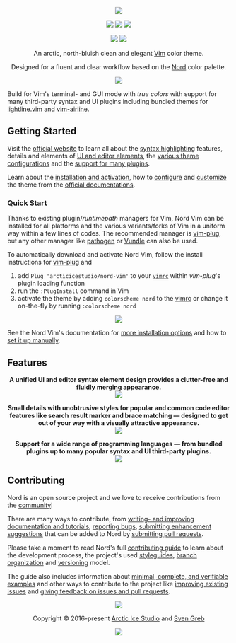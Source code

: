 <p align="center"><a href="https://www.nordtheme.com/ports/vim" target="_blank"><img src="https://raw.githubusercontent.com/arcticicestudio/nord-docs/develop/assets/images/ports/vim/repository-hero.svg?sanitize=true"/></a></p>

<p align="center"><a href="https://github.com/arcticicestudio/nord-vim/releases/latest"><img src="https://img.shields.io/github/release/arcticicestudio/nord-vim.svg?style=flat-square&label=Release&logo=github&logoColor=eceff4&colorA=4c566a&colorB=88c0d0"/></a> <a href="https://www.nordtheme.com/docs/ports/vim"><img src="https://img.shields.io/github/release/arcticicestudio/nord-vim.svg?style=flat-square&label=Docs&colorA=4c566a&colorB=88c0d0&logo=data%3Aimage%2Fsvg%2Bxml%3Bbase64%2CPHN2ZyB4bWxucz0iaHR0cDovL3d3dy53My5vcmcvMjAwMC9zdmciIHdpZHRoPSIxNiIgaGVpZ2h0PSIxNiI%2BCiAgICA8cGF0aCBmaWxsPSIjZDhkZWU5IiBkPSJNMTMuNzQ2IDIuODEzYS42Ny42NyAwIDAgMC0uNTU5LS4xMzNMOCAzLjg0OGwtNS4xODgtMS4xOGEuNjY5LjY2OSAwIDAgMC0uNTcuMTMzLjY3Ny42NzcgMCAwIDAtLjI0Mi41MzF2OC4xMzNjLS4wMDguMzIuMjEuNTk4LjUyLjY2OGw1LjMzMiAxLjE5OWguMjk2bDUuMzMyLTEuMmEuNjY4LjY2OCAwIDAgMCAuNTItLjY2N1YzLjMzMmEuNjU5LjY1OSAwIDAgMC0uMjU0LS41MnpNMy4zMzIgNC4xNjhsNCAuODk4djYuNzY2bC00LS44OTh6bTkuMzM2IDYuNzY2bC00IC44OThWNS4wNjZsNC0uODk4em0wIDAiLz4KPC9zdmc%2BCg%3D%3D"/></a> <a href="https://github.com/arcticicestudio/nord-vim/blob/main/changelog.md#050"><img src="https://img.shields.io/github/release/arcticicestudio/nord-vim.svg?style=flat-square&label=Changelog&logo=github&logoColor=eceff4&colorA=4c566a&colorB=88c0d0"/></a></p>

<p align="center"><a href="https://github.com/arcticicestudio/styleguide-markdown/releases/latest" target="_blank"><img src="https://img.shields.io/github/release/arcticicestudio/styleguide-markdown.svg?style=flat-square&label=Markdown%20Style%20Guide&colorA=4c566a&colorB=88c0d0&logo=data%3Aimage%2Fsvg%2Bxml%3Bbase64%2CPHN2ZyB4bWxucz0iaHR0cDovL3d3dy53My5vcmcvMjAwMC9zdmciIHdpZHRoPSIzOSIgaGVpZ2h0PSIzOSIgdmlld0JveD0iMCAwIDM5IDM5Ij48cGF0aCBmaWxsPSJub25lIiBzdHJva2U9IiNEOERFRTkiIHN0cm9rZS13aWR0aD0iMyIgc3Ryb2tlLW1pdGVybGltaXQ9IjEwIiBkPSJNMS41IDEuNWgzNnYzNmgtMzZ6Ii8%2BPHBhdGggZmlsbD0iI0Q4REVFOSIgZD0iTTIwLjY4MyAyNS42NTVsNS44NzItMTMuNDhoLjU2Nmw1Ljg3MyAxMy40OGgtMS45OTZsLTQuMTU5LTEwLjA1Ni00LjE2MSAxMC4wNTZoLTEuOTk1em0tMi42OTYgMGwtMTMuNDgtNS44NzJ2LS41NjZsMTMuNDgtNS44NzJ2MS45OTVMNy45MzEgMTkuNWwxMC4wNTYgNC4xNnoiLz48L3N2Zz4%3D"/></a> <a href="https://github.com/arcticicestudio/styleguide-git/releases/latest" target="_blank"><img src="https://img.shields.io/github/release/arcticicestudio/styleguide-git.svg?style=flat-square&label=Git%20Style%20Guide&logoColor=eceff4&colorA=4c566a&colorB=88c0d0&logo=git"/></a></p>

<p align="center">An arctic, north-bluish clean and elegant <a href="https://www.vim.org">Vim</a> color theme.</p>

<p align="center">Designed for a fluent and clear workflow based on the <a href="https://www.nordtheme.com">Nord</a> color palette.</p>

<p align="center"><a href="https://www.nordtheme.com/ports/vim" target="_blank"><img src="https://raw.githubusercontent.com/arcticicestudio/nord-docs/develop/assets/images/ports/vim/overview-go.png"/></a></p>

Build for Vim's terminal- and GUI mode with _true colors_ with support for many third-party syntax and UI plugins including bundled themes for [lightline.vim][1] and [vim-airline][4].

## Getting Started

Visit the [official website][23] to learn all about the [syntax highlighting][27] features, details and elements of [UI and editor elements][25], the [various theme configurations][24] and the [support for many plugins][26].

Learn about the [installation and activation][20], how to [configure][18] and [customize][19] the theme from the [official documentations][22].

### Quick Start

Thanks to existing plugin/_runtimepath_ managers for Vim, Nord Vim can be installed for all platforms and the various variants/forks of Vim in a uniform way within a few lines of codes. The recommended manager is [vim-plug][2], but any other manager like [pathogen][3] or [Vundle][5] can also be used.

To automatically download and activate Nord Vim, follow the install instructions for [vim-plug][2] and

1. add `Plug 'arcticicestudio/nord-vim'` to your [`vimrc`][28] within _vim-plug_'s plugin loading function
2. run the `:PlugInstall` command in Vim
3. activate the theme by adding `colorscheme nord` to the [vimrc][28] or change it on-the-fly by running `:colorscheme nord`

<p align="center"><img src="https://raw.githubusercontent.com/arcticicestudio/nord-docs/develop/assets/images/ports/vim/installation-vim-plug.png"/></p>

See the Nord Vim's documentation for [more installation options][20] and how to [set it up manually][21].

## Features

<p align="center"><strong>A unified UI and editor syntax element design provides a clutter-free and fluidly merging appearance.</strong><br /><img src="https://raw.githubusercontent.com/arcticicestudio/nord-docs/develop/assets/images/ports/vim/overview-go-nerdtree.png"/></p>

<p align="center"><strong>Small details with unobtrusive styles for popular and common code editor features like search result marker and brace matching — designed to get out of your way with a visually attractive appearance.</strong><br /><img src="https://raw.githubusercontent.com/arcticicestudio/nord-docs/develop/assets/images/ports/vim/editor-search-highlighting.png"/></p>

<p align="center"><strong>Support for a wide range of programming languages — from bundled plugins up to many popular syntax and UI third-party plugins.</strong><br /><img src="https://raw.githubusercontent.com/arcticicestudio/nord-docs/develop/assets/images/ports/vim/syntax-javascript-react-hook.png"/></p>

## Contributing

Nord is an open source project and we love to receive contributions from the [community][6]!

There are many ways to contribute, from [writing- and improving documentation and tutorials][9], [reporting bugs][8], [submitting enhancement suggestions][10] that can be added to Nord by [submitting pull requests][14].

Please take a moment to read Nord's full [contributing guide][17] to learn about the development process, the project's used [styleguides][15], [branch organization][7] and [versioning][16] model.

The guide also includes information about [minimal, complete, and verifiable examples][13] and other ways to contribute to the project like [improving existing issues][12] and [giving feedback on issues and pull requests][11].

<p align="center"><img src="https://raw.githubusercontent.com/arcticicestudio/nord-docs/develop/assets/images/nord/repository-footer-separator.svg?sanitize=true" /></p>

<p align="center">Copyright &copy; 2016-present <a href="https://www.arcticicestudio.com" target="_blank">Arctic Ice Studio</a> and <a href="https://www.svengreb.de" target="_blank">Sven Greb</a></p>

<p align="center"><a href="https://github.com/arcticicestudio/nord-vim/blob/main/license"><img src="https://img.shields.io/static/v1.svg?style=flat-square&label=License&message=MIT&logoColor=eceff4&logo=github&colorA=4c566a&colorB=88c0d0"/></a></p>

[1]: https://github.com/itchyny/lightline.vim
[2]: https://github.com/junegunn/vim-plug
[3]: https://github.com/tpope/vim-pathogen
[4]: https://github.com/vim-airline/vim-airline
[5]: https://github.com/tpope/vim-pathogen
[6]: https://www.nordtheme.com/community
[7]: https://github.com/arcticicestudio/nord/blob/develop/CONTRIBUTING.md#branch-organization
[8]: https://github.com/arcticicestudio/nord/blob/develop/CONTRIBUTING.md#bug-reports
[9]: https://github.com/arcticicestudio/nord/blob/develop/CONTRIBUTING.md#documentations
[10]: https://github.com/arcticicestudio/nord/blob/develop/CONTRIBUTING.md#enhancement-suggestions
[11]: https://github.com/arcticicestudio/nord/blob/develop/CONTRIBUTING.md#give-feedback-on-issues-and-pull-requests
[12]: https://github.com/arcticicestudio/nord/blob/develop/CONTRIBUTING.md#improve-issues
[13]: https://github.com/arcticicestudio/nord/blob/develop/CONTRIBUTING.md#mcve
[14]: https://github.com/arcticicestudio/nord/blob/develop/CONTRIBUTING.md#pull-requests
[15]: https://github.com/arcticicestudio/nord/blob/develop/CONTRIBUTING.md#styleguides
[16]: https://github.com/arcticicestudio/nord/blob/develop/CONTRIBUTING.md#versioning
[17]: https://github.com/arcticicestudio/nord/blob/develop/CONTRIBUTING.md
[18]: https://www.nordtheme.com/docs/ports/vim/configuration
[19]: https://www.nordtheme.com/docs/ports/vim/customization
[20]: https://www.nordtheme.com/docs/ports/vim/installation
[21]: https://www.nordtheme.com/docs/ports/vim/installation#manual
[22]: https://www.nordtheme.com/docs/ports/vim
[23]: https://www.nordtheme.com/ports/vim
[24]: https://www.nordtheme.com/ports/vim#configurations
[25]: https://www.nordtheme.com/ports/vim#editor-details
[26]: https://www.nordtheme.com/ports/vim#plugin-support
[27]: https://www.nordtheme.com/ports/vim#syntax
[28]: https://vimhelp.org/starting.txt.html#vimrc

